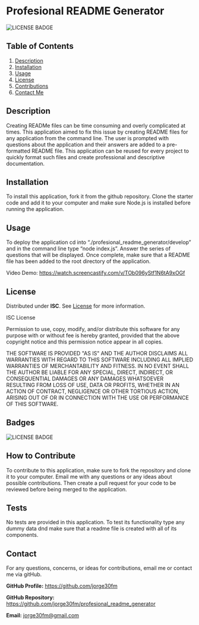 
# Profesional README Generator

![LICENSE BADGE](https://img.shields.io/badge/license-ISC-brightgreen?style=for-the-badge)

## Table of Contents

1. [Description](#description)
2. [Installation](#installation)
3. [Usage](#usage)
4. [License](#license)
5. [Contributions](#how-to-contribute)
6. [Contact Me](#contact)

## Description

Creating READMe files can be time consuming and overly complicated at times. This application aimed to fix this issue by creating README files for any application from the command line. The user is prompted with questions about the application and their answers are added to a pre-formatted README file. This application can be reused for every project to quickly format such files and create professional and descriptive documentation.

## Installation

To install this application,  fork it from the github repository. Clone the starter code and add it to your computer and make sure Node.js is installed before running the application.

## Usage

To deploy the application cd into “./profesional_readme_generator/develop” and in the command line type “node index.js”. Answer the series of questions that will be displayed. Once complete, make sure that a README file has been added to the root directory of the application.

Video Demo: https://watch.screencastify.com/v/TOb096yStf1N6tA9xOGf

## License

Distributed under **ISC**. See [License](https://spdx.org/licenses/ISC.html) for more information.



ISC License

Permission to use, copy, modify, and/or distribute this software for any purpose with or without fee is hereby granted, provided that the above copyright notice and this permission notice appear in all copies.

THE SOFTWARE IS PROVIDED "AS IS" AND THE AUTHOR DISCLAIMS ALL WARRANTIES WITH REGARD TO THIS SOFTWARE INCLUDING ALL IMPLIED WARRANTIES OF MERCHANTABILITY AND FITNESS. IN NO EVENT SHALL THE AUTHOR BE LIABLE FOR ANY SPECIAL, DIRECT, INDIRECT, OR CONSEQUENTIAL DAMAGES OR ANY DAMAGES WHATSOEVER RESULTING FROM LOSS OF USE, DATA OR PROFITS, WHETHER IN AN ACTION OF CONTRACT, NEGLIGENCE OR OTHER TORTIOUS ACTION, ARISING OUT OF OR IN CONNECTION WITH THE USE OR PERFORMANCE OF THIS SOFTWARE.

## Badges

![LICENSE BADGE](https://img.shields.io/badge/license-ISC-brightgreen?style=for-the-badge)

## How to Contribute

To contribute to this application, make sure to fork the repository and clone it to your computer. Email me with any questions or any ideas about possible contributions. Then create a pull request for your code to be reviewed before being merged to the application.

## Tests

No tests are provided in this application. To test its functionality type any dummy data dnd make sure that a readme file is created with all of its components.

## Contact

For any questions, concerns, or ideas for contributions, email me or contact me via gitHub.

**GitHub Profile:** <https://github.com/jorge30fm>

**GitHub Repository:** <https://github.com/jorge30fm/profesional_readme_generator>

**Email:** jorge30fm@gmail.com

